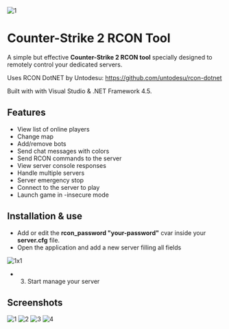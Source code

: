 ![1](https://github.com/fpaezf/CS2-rcon-tool/assets/28062918/b5c2f1a6-e9d1-47a5-b1bc-bf152cabab55)

# Counter-Strike 2 RCON Tool
A simple but effective **Counter-Strike 2 RCON tool** specially designed to remotely control your dedicated servers.

Uses RCON DotNET by Untodesu: https://github.com/untodesu/rcon-dotnet

Built with with Visual Studio &amp; .NET Framework 4.5.

## Features
- View list of online players
- Change map
- Add/remove bots
- Send chat messages with colors
- Send RCON commands to the server
- View server console responses
- Handle multiple servers
- Server emergency stop
- Connect to the server to play
- Launch game in -insecure mode

## Installation & use
- Add or edit the **rcon_password "your-password"** cvar inside your **server.cfg** file.
- Open the application and add a new server filling all fields

![1x1](https://github.com/fpaezf/CS2-rcon-tool/assets/28062918/1ef75521-df0c-4715-afc8-a6d3056b678f)

- 3. Start manage your server

## Screenshots
![1](https://github.com/fpaezf/CS2-rcon-tool/assets/28062918/b5c2f1a6-e9d1-47a5-b1bc-bf152cabab55)
![2](https://github.com/fpaezf/CS2-rcon-tool/assets/28062918/daad91f9-6a4e-44f9-acc9-abfc73890583)
![3](https://github.com/fpaezf/CS2-rcon-tool/assets/28062918/bffef3eb-7d72-417f-aec7-37437d350898)
![4](https://github.com/fpaezf/CS2-rcon-tool/assets/28062918/94f53676-f050-4c3a-b942-6c57218a13f3)
